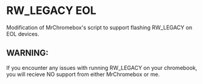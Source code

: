 # RW_LEGACY EOL
Modification of MrChromebox's script to support flashing RW_LEGACY on EOL devices.
## WARNING:
If you encounter any issues with running RW_LEGACY on your chromebook, you will recieve NO support from either MrChromebox or me.
